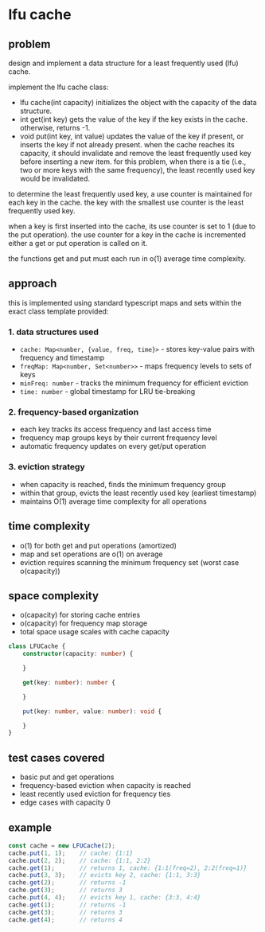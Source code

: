 # lfu cache

## problem
design and implement a data structure for a least frequently used (lfu) cache.

implement the lfu cache class:
- lfu cache(int capacity) initializes the object with the capacity of the data structure.
- int get(int key) gets the value of the key if the key exists in the cache. otherwise, returns -1.
- void put(int key, int value) updates the value of the key if present, or inserts the key if not already present. when the cache reaches its capacity, it should invalidate and remove the least frequently used key before inserting a new item. for this problem, when there is a tie (i.e., two or more keys with the same frequency), the least recently used key would be invalidated.

to determine the least frequently used key, a use counter is maintained for each key in the cache. the key with the smallest use counter is the least frequently used key.

when a key is first inserted into the cache, its use counter is set to 1 (due to the put operation). the use counter for a key in the cache is incremented either a get or put operation is called on it.

the functions get and put must each run in o(1) average time complexity.

## approach
this is implemented using standard typescript maps and sets within the exact class template provided:

### 1. data structures used
- `cache: Map<number, {value, freq, time}>` - stores key-value pairs with frequency and timestamp
- `freqMap: Map<number, Set<number>>` - maps frequency levels to sets of keys
- `minFreq: number` - tracks the minimum frequency for efficient eviction
- `time: number` - global timestamp for LRU tie-breaking

### 2. frequency-based organization
- each key tracks its access frequency and last access time
- frequency map groups keys by their current frequency level
- automatic frequency updates on every get/put operation

### 3. eviction strategy
- when capacity is reached, finds the minimum frequency group
- within that group, evicts the least recently used key (earliest timestamp)
- maintains O(1) average time complexity for all operations

## time complexity
- o(1) for both get and put operations (amortized)
- map and set operations are o(1) on average
- eviction requires scanning the minimum frequency set (worst case o(capacity))

## space complexity
- o(capacity) for storing cache entries
- o(capacity) for frequency map storage
- total space usage scales with cache capacity

```typescript
class LFUCache {
    constructor(capacity: number) {

    }

    get(key: number): number {

    }

    put(key: number, value: number): void {

    }
}
```

## test cases covered
- basic put and get operations
- frequency-based eviction when capacity is reached
- least recently used eviction for frequency ties
- edge cases with capacity 0

## example
```typescript
const cache = new LFUCache(2);
cache.put(1, 1);    // cache: {1:1}
cache.put(2, 2);    // cache: {1:1, 2:2}
cache.get(1);       // returns 1, cache: {1:1(freq=2), 2:2(freq=1)}
cache.put(3, 3);    // evicts key 2, cache: {1:1, 3:3}
cache.get(2);       // returns -1
cache.get(3);       // returns 3
cache.put(4, 4);    // evicts key 1, cache: {3:3, 4:4}
cache.get(1);       // returns -1
cache.get(3);       // returns 3
cache.get(4);       // returns 4
```
